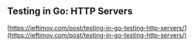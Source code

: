 ## Testing in Go: HTTP Servers

[https://ieftimov.com/post/testing-in-go-testing-http-servers/](https://ieftimov.com/post/testing-in-go-testing-http-servers/)